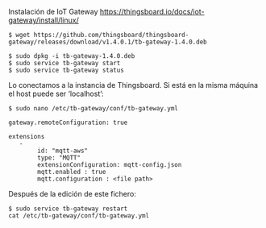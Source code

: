 Instalación de IoT Gateway
https://thingsboard.io/docs/iot-gateway/install/linux/
```
$ wget https://github.com/thingsboard/thingsboard-gateway/releases/download/v1.4.0.1/tb-gateway-1.4.0.deb
```
```
$ sudo dpkg -i tb-gateway-1.4.0.deb
$ sudo service tb-gateway start
$ sudo service tb-gateway status
```
Lo conectamos a la instancia de Thingsboard. Si está en la misma máquina el host puede ser ‘localhost’:
```
$ sudo nano /etc/tb-gateway/conf/tb-gateway.yml
```
```
gateway.remoteConfiguration: true

extensions
   -
        id: "mqtt-aws"
        type: "MQTT"
        extensionConfiguration: mqtt-config.json
        mqtt.enabled : true
        mqtt.configuration : <file path>
```

Después de la edición de este fichero:
```
$ sudo service tb-gateway restart
cat /etc/tb-gateway/conf/tb-gateway.yml
```
